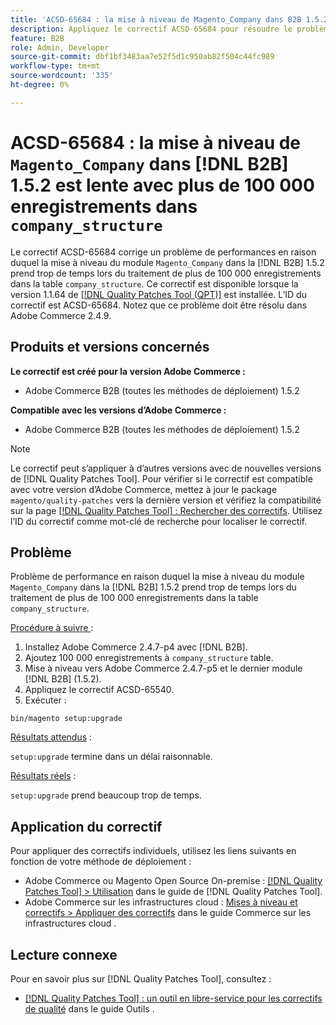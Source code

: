 ```yaml
---
title: 'ACSD-65684 : la mise à niveau de Magento_Company dans B2B 1.5.2 est lente avec plus de 100 000 enregistrements dans company_structure'
description: Appliquez le correctif ACSD-65684 pour résoudre le problème d’Adobe Commerce où la mise à niveau du module Magento_Company dans B2B 1.5.2 prend trop de temps en raison du traitement d’un grand nombre d’enregistrements (~100 000+) dans la table company_structure.
feature: B2B
role: Admin, Developer
source-git-commit: dbf1bf3483aa7e52f5d1c950ab82f504c44fc989
workflow-type: tm+mt
source-wordcount: '335'
ht-degree: 0%

---
```



# ACSD-65684 : la mise à niveau de `Magento_Company` dans [!DNL B2B] 1.5.2 est lente avec plus de 100 000 enregistrements dans `company_structure`

Le correctif ACSD-65684 corrige un problème de performances en raison duquel la mise à niveau du module `Magento_Company` dans la [!DNL B2B] 1.5.2 prend trop de temps lors du traitement de plus de 100 000 enregistrements dans la table `company_structure`. Ce correctif est disponible lorsque la version 1.1.64 de [[!DNL Quality Patches Tool (QPT)]](/help/tools/quality-patches-tool/quality-patches-tool-to-self-serve-quality-patches.md) est installée. L’ID du correctif est ACSD-65684. Notez que ce problème doit être résolu dans Adobe Commerce 2.4.9.

## Produits et versions concernés

**Le correctif est créé pour la version Adobe Commerce :**

* Adobe Commerce B2B (toutes les méthodes de déploiement) 1.5.2

**Compatible avec les versions d’Adobe Commerce :**

* Adobe Commerce B2B (toutes les méthodes de déploiement) 1.5.2

>[!NOTE]
>
>Le correctif peut s’appliquer à d’autres versions avec de nouvelles versions de [!DNL Quality Patches Tool]. Pour vérifier si le correctif est compatible avec votre version d’Adobe Commerce, mettez à jour le package `magento/quality-patches` vers la dernière version et vérifiez la compatibilité sur la page [[!DNL Quality Patches Tool] : Rechercher des correctifs](https://experienceleague.adobe.com/tools/commerce-quality-patches/index.html). Utilisez l’ID du correctif comme mot-clé de recherche pour localiser le correctif.

## Problème

Problème de performance en raison duquel la mise à niveau du module `Magento_Company` dans la [!DNL B2B] 1.5.2 prend trop de temps lors du traitement de plus de 100 000 enregistrements dans la table `company_structure`.

<u>Procédure à suivre </u> :

1. Installez Adobe Commerce 2.4.7-p4 avec [!DNL B2B].
1. Ajoutez 100 000 enregistrements à `company_structure` table.
1. Mise à niveau vers Adobe Commerce 2.4.7-p5 et le dernier module [!DNL B2B] (1.5.2).
1. Appliquez le correctif ACSD-65540.
1. Exécuter :

```
bin/magento setup:upgrade
```

<u>Résultats attendus</u> :

`setup:upgrade` termine dans un délai raisonnable.

<u>Résultats réels</u> :

`setup:upgrade` prend beaucoup trop de temps.

## Application du correctif

Pour appliquer des correctifs individuels, utilisez les liens suivants en fonction de votre méthode de déploiement :

* Adobe Commerce ou Magento Open Source On-premise : [[!DNL Quality Patches Tool] > Utilisation](/help/tools/quality-patches-tool/usage.md) dans le guide de [!DNL Quality Patches Tool].
* Adobe Commerce sur les infrastructures cloud : [Mises à niveau et correctifs > Appliquer des correctifs](https://experienceleague.adobe.com/docs/commerce-cloud-service/user-guide/develop/upgrade/apply-patches.html) dans le guide Commerce sur les infrastructures cloud .

## Lecture connexe

Pour en savoir plus sur [!DNL Quality Patches Tool], consultez :

* [[!DNL Quality Patches Tool] : un outil en libre-service pour les correctifs de qualité](/help/tools/quality-patches-tool/quality-patches-tool-to-self-serve-quality-patches.md) dans le guide Outils .
